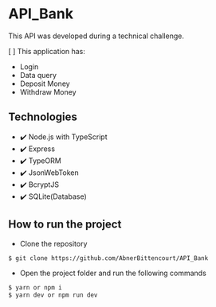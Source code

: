 # API_Bank

This API was developed during a technical challenge.

[ ] This application has:

- Login
- Data query
- Deposit Money
- Withdraw Money

## Technologies

- ✔️ Node.js with TypeScript
- ✔️ Express
- ✔️ TypeORM
- ✔️ JsonWebToken
- ✔️ BcryptJS
- ✔️ SQLite(Database)

## How to run the project

- Clone the repository

```bash
$ git clone https://github.com/AbnerBittencourt/API_Bank
```

- Open the project folder and run the following commands

```bash
$ yarn or npm i
$ yarn dev or npm run dev
```
